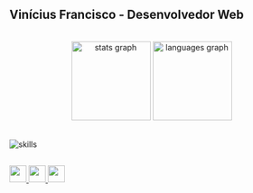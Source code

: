 ## Vinícius Francisco - Desenvolvedor Web

<br>

<div align="center">
  <img src="https://github-readme-stats.vercel.app/api?username=vsantos1711&show_icons=true&theme=midnight-purple&include_all_commits=true&count_private=true" height="140" alt="stats graph"  />
  <img src="https://github-readme-stats.vercel.app/api/top-langs/?username=vsantos1711&layout=compact&langs_count=168&theme=midnight-purple&card_width=400" height="140" alt="languages graph"  />
</div>

<br>

![skills](https://skillicons.dev/icons?i=typescript,react,nextjs,nodejs,nestjs,tailwindcss)

  
  ##
 
<div>
  <a href="mailto:vsantos067100@gmail.com" target="_blank">
    <img src="https://img.shields.io/badge/Gmail-D14836?style=for-the-badge&logo=gmail&logoColor=white" height="30" target="_blank">
  </a>
  <a href="https://www.instagram.com/vnz.oz/" target="_blank">
    <img src="https://img.shields.io/badge/Instagram-E4405F?style=for-the-badge&logo=instagram&logoColor=white" height="30" target="_blank">
  </a>
  <a href="https://www.linkedin.com/in/vsantos1711/" target="_blank">
    <img src="https://img.shields.io/badge/LinkedIn-0077B5?style=for-the-badge&logo=linkedin&logoColor=white" height="30" target="_blank">
  </a> 
</div>


